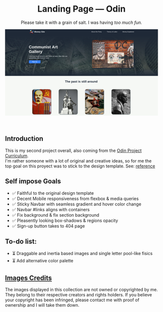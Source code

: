 <div align="center"> 
<h1>Landing Page — Odin </h1>
<p>Please take it with a grain of salt. I was having <em>too much fun.</em></p>
<img src="./preview.png" width="750">
<p><em></em></p>
</div>
<br/>

## Introduction

This is my second project overall, also coming from the [Odin Project Curriculum](https://www.theodinproject.com/lessons/foundations-landing-page). <br/>
I'm rather someone with a lot of original and creative ideas, so for me the top goal on this proyect was to stick to the design template. See: [reference](./reference-images) 

## Self impose Goals

- ✅ Faithful to the original design template
- ✅ Decent Mobile responsiveness from flexbox & media queries
- ✅ Sticky Navbar with seamless gradient and hover color change
- ✅ Navbar #links aligns with containers
- ✅ Fix background & fix section background
- ✅ Pleasently looking box-shadows & regions opacity
- ✅ Sign-up button takes to 404 page


## To-do list:
- ⏳ Draggable and inertia based images and single letter pool-like fisics
- ⏳ Add alternative color palette


## [Images Credits](./credits.md)

The images displayed in this collection are not owned or copyrighted by me. They belong to their respective creators and rights holders. If you believe your copyright has been infringed, please contact me with proof of ownership and I will take them down.
